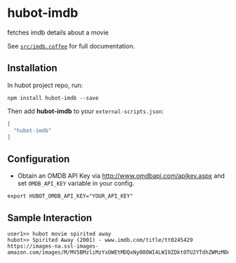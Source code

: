 # hubot-imdb

fetches imdb details about a movie

See [`src/imdb.coffee`](src/imdb.coffee) for full documentation.

## Installation

In hubot project repo, run:

`npm install hubot-imdb --save`

Then add **hubot-imdb** to your `external-scripts.json`:

```json
[
  "hubot-imdb"
]
```

## Configuration
* Obtain an OMDB API Key via http://www.omdbapi.com/apikey.aspx and set `OMDB_API_KEY` variable in your config.

```
export HUBOT_OMDB_API_KEY="YOUR_API_KEY"
```

## Sample Interaction

```
user1>> hubot movie spirited away
hubot>> Spirited Away (2001) - www.imdb.com/title/tt0245429
https://images-na.ssl-images-amazon.com/images/M/MV5BMzliMzYxOWEtMDQxNy00OWI4LWI0ZDktOTU2YTdhZWMzMDdjXkEyXkFqcGdeQXVyNzkwMjQ5NzM@._V1_SX300.jpg
```
